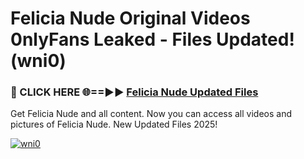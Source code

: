 # Felicia Nude Original Videos 0nlyFans Leaked - Files Updated! (wni0)

<h3>🔴 CLICK HERE 🌐==►► <a href="https://tinyurl.com/5h6xmrr3" rel="nofollow">Felicia Nude Updated Files</a></h3>

Get Felicia Nude and all content. Now you can access all videos and pictures of Felicia Nude. New Updated Files 2025!

[![wni0](https://i.imgur.com/KVD873Z.gif)](https://tinyurl.com/5h6xmrr3)
